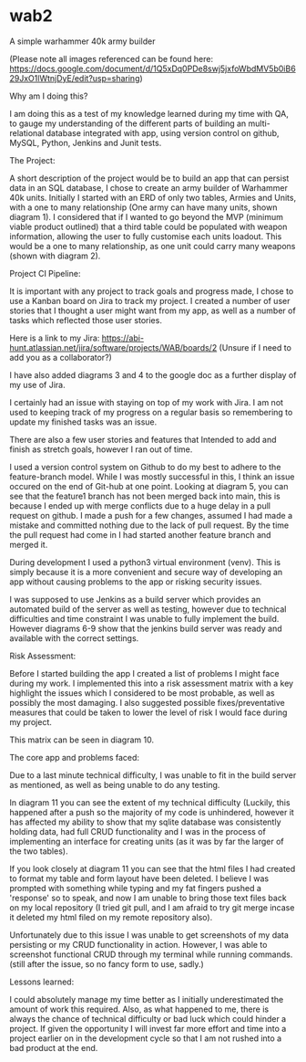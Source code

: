 # wab2
A simple warhammer 40k army builder 

(Please note all images referenced can be found here: https://docs.google.com/document/d/1Q5xDq0PDe8swj5jxfoWbdMV5b0iB629JxO1lWtnjDyE/edit?usp=sharing)



Why am I doing this?

I am doing this as a test of my knowledge learned during my time with QA, to gauge my understanding of the different parts of building an multi-relational database integrated with app, using version control on github, MySQL, Python, Jenkins and Junit tests.



The Project:

A short description of the project would be to build an app that can persist data in an SQL database, I chose to create an army builder of Warhammer 40k units.
Initially I started with an ERD of only two tables, Armies and Units, with a one to many relationship (One army can have many units, shown diagram 1). I considered that if I wanted to go beyond the MVP (minimum viable product outlined) that a third table could be populated with weapon information, allowing the user to fully customise each units loadout. This would be a one to many relationship, as one unit could carry many weapons (shown with diagram 2).



Project CI Pipeline:

It is important with any project to track goals and progress made, I chose to use a Kanban board on Jira to track my project. I created a number of user stories that I thought a user might want from my app, as well as a number of tasks which reflected those user stories.

Here is a link to my Jira: https://abi-hunt.atlassian.net/jira/software/projects/WAB/boards/2 (Unsure if I need to add you as a collaborator?) 

I have also added diagrams 3 and 4 to the google doc as a further display of my use of Jira.

I certainly had an issue with staying on top of my work with Jira. I am not used to keeping track of my progress on a regular basis so remembering to update my finished tasks was an issue. 

There are also a few user stories and features that Intended to add and finish as stretch goals, however I ran out of time.

I used a version control system on Github to do my best to adhere to the feature-branch model. While I was mostly successful in this, I think an issue occured on the end of Git-hub at one point. Looking at diagram 5, you can see that the feature1 branch has not been merged back into main, this is because I ended up with merge conflicts due to a huge delay in a pull request on github. I made a push for a few changes, assumed I had made a mistake and committed nothing due to the lack of pull request. By the time the pull request had come in I had started another feature branch and merged it.

During development I used a python3 virtual environment (venv). This is simply because it is a more convenient and secure way of developing an app without causing problems to the app or risking security issues.

I was supposed to use Jenkins as a build server which provides an automated build of the server as well as testing, however due to technical difficulties and time constraint I was unable to fully implement the build. However diagrams 6-9 show that the jenkins build server was ready and available with the correct settings.



Risk Assessment:

Before I started building the app I created a list of problems I might face during my work.
I implemented this into a risk assessment matrix with a key highlight the issues which I considered to be most probable, as well as possibly the most damaging. I also suggested possible fixes/preventative measures that could be taken to lower the level of risk I would face during my project.

This matrix can be seen in diagram 10.



The core app and problems faced:

Due to a last minute technical difficulty, I was unable to fit in the build server as mentioned, as well as being unable to do any testing.

In diagram 11 you can see the extent of my technical difficulty (Luckily, this happened after a push so the majority of my code is unhindered, however it has affected my ability to show that my sqlite database was consistently holding data, had full CRUD functionality and I was in the process of implementing an interface for creating units (as it was by far the larger of the two tables).

If you look closely at diagram 11 you can see that the html files I had created to format my table and form layout have been deleted. I believe I was prompted with something while typing and my fat fingers pushed a 'response' so to speak, and now I am unable to bring those text files back on my local repository (I tried git pull, and I am afraid to try git merge incase it deleted my html filed on my remote repository also).

Unfortunately due to this issue I was unable to get screenshots of my data persisting or my CRUD functionality in action. However, I was able to screenshot functional CRUD through my terminal while running commands. (still after the issue, so no fancy form to use, sadly.)



Lessons learned:

I could absolutely manage my time better as I initially underestimated the amount of work this required. Also, as what happened to me, there is always the chance of technical difficulty or bad luck which could hinder a project. If given the opportunity I will invest far more effort and time into a project earlier on in the development cycle so that I am not rushed into a bad product at the end.





